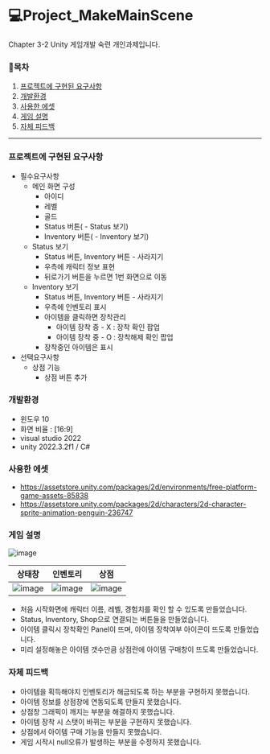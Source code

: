 # 💻Project_MakeMainScene
Chapter 3-2 Unity 게임개발 숙련 개인과제입니다.

### 🧾목차
1. [프로젝트에 구현된 요구사항](#프로젝트에-구현된-요구사항)
2. [개발환경](#개발환경)
3. [사용한 에셋](#사용한-에셋)
4. [게임 설명](#게임-설명)
5. [자체 피드백](#자체-피드백)


----

### 프로젝트에 구현된 요구사항
- 필수요구사항
    - 메인 화면 구성
        - 아이디
        - 레벨
        - 골드
        - Status 버튼(  - Status 보기)
        - Inventory 버튼( - Inventory 보기)
    - Status 보기
      - Status 버튼, Inventory 버튼 - 사라지기
      - 우측에 캐릭터 정보 표현
      - 뒤로가기 버튼을 누르면 1번 화면으로 이동
    - Inventory 보기
      - Status 버튼, Inventory 버튼 - 사라지기
      - 우측에 인벤토리 표시
      - 아이템을 클릭하면 장착관리
          - 아이템 장착 중 - X  : 장착 확인 팝업
          - 아이템 장착 중 - O  : 장착해제 확인 팝업
      - 장착중인 아이템은 표시     
- 선택요구사항
    - 상점 기능
      - 상점 버튼 추가
      
        
### 개발환경
- 윈도우 10
- 화면 비율 : [16:9]
- visual studio 2022
- unity 2022.3.2f1 / C#
  

### 사용한 에셋
- https://assetstore.unity.com/packages/2d/environments/free-platform-game-assets-85838
- https://assetstore.unity.com/packages/2d/characters/2d-character-sprite-animation-penguin-236747


### 게임 설명

![image](https://github.com/Einstephener/Project_MakeMainScene/assets/128495083/a937afc9-d865-43e1-bc99-838207a3b8e5)

|상태창|인벤토리|상점|
|---|---|---|
|![image](https://github.com/Einstephener/Project_MakeMainScene/assets/128495083/839c4116-c74c-4e8f-a11c-77d44de1db64)|![image](https://github.com/Einstephener/Project_MakeMainScene/assets/128495083/f693071e-03cc-4467-b18e-53c4c69de788)|![image](https://github.com/Einstephener/Project_MakeMainScene/assets/128495083/df8b9e51-431c-45c5-b55d-d7389f1240e9)|

- 처음 시작화면에 캐릭터 이름, 레벨, 경험치를 확인 할 수 있도록 만들었습니다.
- Status, Inventory, Shop으로 연결되는 버튼들을 만들었습니다.
- 아이템 클릭시 장착확인 Panel이 뜨며, 아이템 장착여부 아이콘이 뜨도록 만들었습니다.
- 미리 설정해놓은 아이템 갯수만큼 상점란에 아이템 구매창이 뜨도록 만들었습니다.


### 자체 피드백
- 아이템을 획득해야지 인벤토리가 해금되도록 하는 부분을 구현하지 못했습니다.
- 아이템 정보를 상점창에 연동되도록 만들지 못했습니다.
- 상점창 그래픽이 깨지는 부분을 해결하지 못했습니다.
- 아이템 장착 시 스탯이 바뀌는 부분을 구현하지 못했습니다.
- 상점에서 아이템 구매 기능을 만들지 못했습니다.
- 게임 시작시 null오류가 발생하는 부분을 수정하지 못했습니다.
